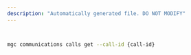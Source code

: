 ```yaml
---
description: "Automatically generated file. DO NOT MODIFY"
---
```


```bash


mgc communications calls get --call-id {call-id}

```